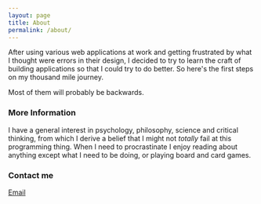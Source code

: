 ```yaml
---
layout: page
title: About
permalink: /about/
---
```


After using various web applications at work and getting frustrated by what I thought were errors in their design, I decided to try to learn the craft of building applications so that I could try to do better. So here's the first steps on my thousand mile journey.

Most of them will probably be backwards.

### More Information

I have a general interest in psychology, philosophy, science and critical thinking, from which I derive a belief that I might not *totally* fail at this programming thing. When I need to procrastinate I enjoy reading about anything except what I need to be doing, or playing board and card games. 

### Contact me

[Email](mailto:reyn.of.words+blog@gmail.com)